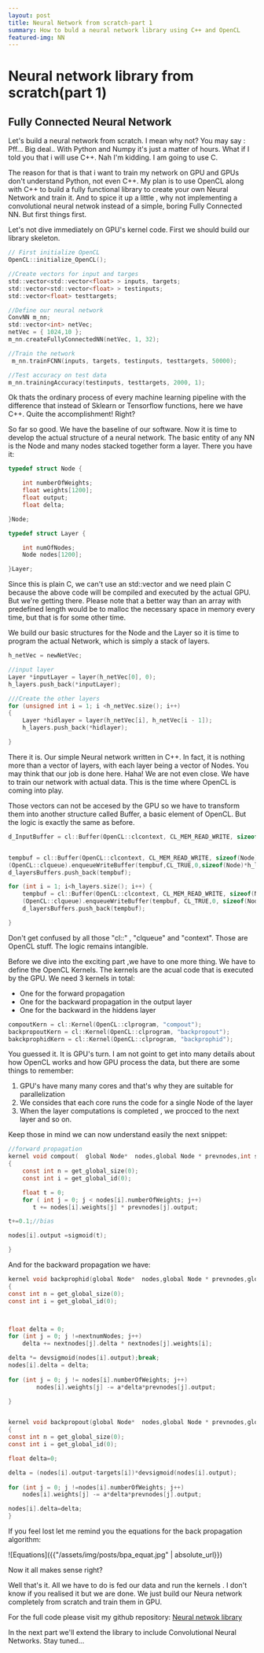 ```yaml
---
layout: post
title: Neural Network from scratch-part 1
summary: How to buld a neural network library using C++ and OpenCL
featured-img: NN
---
```


# Neural network library from scratch(part 1)

## Fully Connected Neural Network

Let's build a neural network from scratch. I mean why not?
You may say : Pff... Big deal.. With Python and Numpy it's just a matter of hours. What if I told you that i will use C++. Nah I'm kidding. I am going to use C.

The reason for that is that i want to train my network on GPU and GPUs don't understand Python, not even C++. My plan is to use OpenCL along with C++ to build a fully functional library to create your own Neural Network and train it. And to spice it up a little , why not implementing a convolutional neural netwok instead of a simple, boring Fully Connected NN. But first things first.

Let's not dive immediately on GPU's kernel code. First we should build our library skeleton.

```c
// First initialize OpenCL
OpenCL::initialize_OpenCL();

//Create vectors for input and targes
std::vector<std::vector<float> > inputs, targets;
std::vector<std::vector<float> > testinputs;
std::vector<float> testtargets;

//Define our neural network
ConvNN m_nn;
std::vector<int> netVec; 
netVec = { 1024,10 };
m_nn.createFullyConnectedNN(netVec, 1, 32);

//Train the network
 m_nn.trainFCNN(inputs, targets, testinputs, testtargets, 50000);

//Test accuracy on test data
m_nn.trainingAccuracy(testinputs, testtargets, 2000, 1);

```

Ok thats the ordinary process of every machine learning pipeline with the difference that instead of Sklearn or Tensorflow functions, here we have C++. Quite the accomplishment! Right? 

So far so good. We have the baseline of our software. Now it is time to develop the actual structure of a neural network. The basic entity of any NN is the Node and many nodes stacked together form a layer. There you have it:

```c
typedef struct Node {

    int numberOfWeights;
	float weights[1200];
	float output;
	float delta;

}Node;

typedef struct Layer {

	int numOfNodes;
	Node nodes[1200];

}Layer;
```

Since this is plain C, we can't use an std::vector and we need plain C because the above code will be compiled and executed by the actual GPU. But we're getting there. Please note that a better way than an array with predefined length would be to malloc the necessary space in memory every time, but that is for some other time.  

We build our basic structures for the Node and the Layer so it is time to program the actual Network, which is simply a stack of layers.

```c
h_netVec = newNetVec;

//input layer
Layer *inputLayer = layer(h_netVec[0], 0);
h_layers.push_back(*inputLayer);

///Create the other layers
for (unsigned int i = 1; i <h_netVec.size(); i++)
{
	Layer *hidlayer = layer(h_netVec[i], h_netVec[i - 1]);
	h_layers.push_back(*hidlayer);

}

```

There it is. Our simple Neural network written in C++. In fact, it is nothing more than a vector of layers, with each layer being a vector of Nodes. You may think that our job is done here. Haha! We are not even close. We have to train our network with actual data. This is the time where OpenCL is coming into play.

Those vectors can not be accesed by the GPU so we have to transform them into another structure called Buffer, a basic element of OpenCL. But the logic is exactly the same as before.

```c
d_InputBuffer = cl::Buffer(OpenCL::clcontext, CL_MEM_READ_WRITE, sizeof(float)*inpdim*inpdim);


tempbuf = cl::Buffer(OpenCL::clcontext, CL_MEM_READ_WRITE, sizeof(Node)*h_layers[0].numOfNodes);
(OpenCL::clqueue).enqueueWriteBuffer(tempbuf,CL_TRUE,0,sizeof(Node)*h_layers[0].numOfNodes,h_layers[0].nodes);
d_layersBuffers.push_back(tempbuf);

for (int i = 1; i<h_layers.size(); i++) {
	tempbuf = cl::Buffer(OpenCL::clcontext, CL_MEM_READ_WRITE, sizeof(Node)*h_layers[i].numOfNodes);
	(OpenCL::clqueue).enqueueWriteBuffer(tempbuf, CL_TRUE,0, sizeof(Node)*h_layers[i].numOfNodes, h_layers[i].nodes);
	d_layersBuffers.push_back(tempbuf);

}

```

Don't get confused by all those "cl::" , "clqueue" and "context". Those are OpenCL stuff. The logic remains intangible.

Before we dive into the exciting part ,we have to one more thing. We have to define the OpenCL Kernels. The kernels are the acual code that is executed by the GPU.
We need 3 kernels in total:
* One for the forward propagation
* One for the backward propagation in the output layer
* One for the backward in the hiddens layer

```c
compoutKern = cl::Kernel(OpenCL::clprogram, "compout");
backpropoutKern = cl::Kernel(OpenCL::clprogram, "backpropout");
bakckprophidKern = cl::Kernel(OpenCL::clprogram, "backprophid");

```

You guessed it. It is GPU's turn. I am not goint to get into many details about how OpenCL works and how GPU process the data, but there are some things to remember:

1. GPU's have many many cores and that's why they are suitable for parallelization
2. We consides that each core runs the code for a single Node of the layer
3. When the layer computations is completed , we procced to the next layer and so on.

Keep those in mind we can now understand easily the next snippet:

```c
//forward propagation
kernel void compout(  global Node*  nodes,global Node * prevnodes,int softflag)
{
    const int n = get_global_size(0);
    const int i = get_global_id(0);

    float t = 0;
    for ( int j = 0; j < nodes[i].numberOfWeights; j++)
       t += nodes[i].weights[j] * prevnodes[j].output;

t+=0.1;//bias

nodes[i].output =sigmoid(t);	

}

```
And for the backward propagation we have:

```c
kernel void backprophid(global Node*  nodes,global Node * prevnodes,global Node *nextnodes,int nextnumNodes,float a)
{
const int n = get_global_size(0);
const int i = get_global_id(0);



float delta = 0;
for (int j = 0; j !=nextnumNodes; j++)
	delta += nextnodes[j].delta * nextnodes[j].weights[i];

delta *= devsigmoid(nodes[i].output);break;
nodes[i].delta = delta;
   
for (int j = 0; j != nodes[i].numberOfWeights; j++)
        nodes[i].weights[j] -= a*delta*prevnodes[j].output;

}


kernel void backpropout(global Node*  nodes,global Node * prevnodes,global float* targets,float a,int softflag )
{
const int n = get_global_size(0);
const int i = get_global_id(0);

float delta=0;

delta = (nodes[i].output-targets[i])*devsigmoid(nodes[i].output);
		
for (int j = 0; j !=nodes[i].numberOfWeights; j++)
	nodes[i].weights[j] -= a*delta*prevnodes[j].output;

nodes[i].delta=delta;
}
```

If you feel lost let me remind you the equations for the back propagation algorithm:

![Equations]({{"/assets/img/posts/bpa_equat.jpg" | absolute_url}})

Now it all makes sense right?

Well that's it. All we have to do is fed our data and run the kernels . I don't know if you realised it but we are done. We just build our Neura network completely from scratch and train them in GPU.

For the full code please visit my github repository: [Neural netwok library](https://github.com/SergiosKar/Convolutional-Neural-Network)

In the next part we'll extend the library to include Convolutional Neural Networks. Stay tuned...
